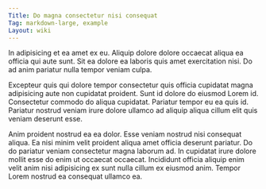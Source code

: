 ```yaml
---
Title: Do magna consectetur nisi consequat
Tag: markdown-large, example
Layout: wiki
---
```

In adipisicing et ea amet ex eu. Aliquip dolore dolore occaecat aliqua ea officia qui aute sunt. Sit ea dolore ea laboris quis amet exercitation nisi. Do ad anim pariatur nulla tempor veniam culpa.

Excepteur quis qui dolore tempor consectetur quis officia cupidatat magna adipisicing aute non cupidatat proident. Sunt id dolore do eiusmod Lorem id. Consectetur commodo do aliqua cupidatat. Pariatur tempor eu ea quis id. Pariatur nostrud veniam irure dolore ullamco ad aliquip aliqua cillum elit quis veniam deserunt esse.

Anim proident nostrud ea ea dolor. Esse veniam nostrud nisi consequat aliqua. Ea nisi minim velit proident aliqua amet officia deserunt pariatur. Do do pariatur veniam consectetur magna laborum ad. In cupidatat irure dolore mollit esse do enim ut occaecat occaecat. Incididunt officia aliquip enim velit anim nisi adipisicing ex sunt nulla cillum ex eiusmod anim. Tempor Lorem nostrud ea consequat ullamco ea.